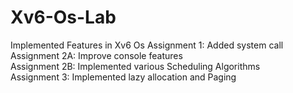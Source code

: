 # Xv6-Os-Lab
Implemented Features in Xv6 Os
Assignment 1: Added system call <br/>
Assignment 2A: Improve console features <br/>
Assignment 2B: Implemented various Scheduling Algorithms<br/>
Assignment 3: Implemented lazy allocation and Paging
